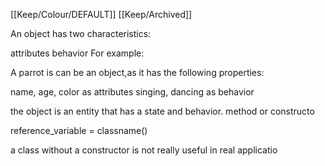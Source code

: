 [[Keep/Colour/DEFAULT]] [[Keep/Archived]] 

An object has two characteristics:

attributes
behavior
For example:

A parrot is can be an object,as it has the following properties:

name, age, color as attributes
singing, dancing as behavior

the object is an entity that has a state and behavior.
method or constructo

reference_variable = classname()

a class without a constructor is not really useful in real applicatio

